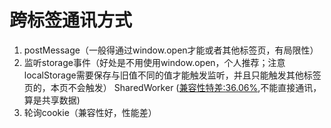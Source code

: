 # 跨标签通讯方式
1. postMessage（一般得通过window.open才能或者其他标签页，有局限性）
2. 监听storage事件（好处是不用使用window.open，个人推荐；注意localStorage需要保存与旧值不同的值才能触发监听，并且只能触发其他标签页的，本页不会触发）
SharedWorker ([兼容性特差:36.06%](https://www.caniuse.com/?search=SharedWorker),不能直接通讯，算是共享数据)
4. 轮询cookie（兼容性好，性能差）

